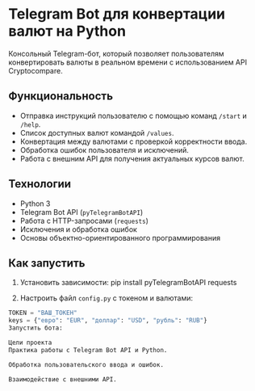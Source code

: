 # Telegram Bot для конвертации валют на Python

Консольный Telegram-бот, который позволяет пользователям конвертировать валюты в реальном времени с использованием API Cryptocompare.

## Функциональность
- Отправка инструкций пользователю с помощью команд `/start` и `/help`.
- Список доступных валют командой `/values`.
- Конвертация между валютами с проверкой корректности ввода.
- Обработка ошибок пользователя и исключений.
- Работа с внешним API для получения актуальных курсов валют.

## Технологии
- Python 3
- Telegram Bot API (`pyTelegramBotAPI`)
- Работа с HTTP-запросами (`requests`)
- Исключения и обработка ошибок
- Основы объектно-ориентированного программирования

## Как запустить
1. Установить зависимости:
pip install pyTelegramBotAPI requests

2. Настроить файл `config.py` с токеном и валютами:
```python
TOKEN = "ВАШ_ТОКЕН"
keys = {"евро": "EUR", "доллар": "USD", "рубль": "RUB"}
Запустить бота:

Цели проекта
Практика работы с Telegram Bot API и Python.

Обработка пользовательского ввода и ошибок.

Взаимодействие с внешними API.
